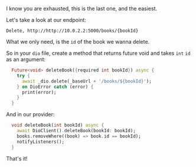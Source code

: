 I know you are exhausted, this is the last one, and the easiest.

Let's take a look at our endpoint:

```
Delete, http://http://10.0.2.2:5000/books/{bookId}
```

What we only need, is the `id` of the book we wanna delete.

So in your `dio` file, create a method that returns future void and takes `int` `id` as an argument:

```dart
  Future<void> deleteBook({required int bookId}) async {
    try {
      await _dio.delete(_baseUrl + '/books/${bookId}');
    } on DioError catch (error) {
      print(error);
    }
  }
```

And in our provider:

```dart
  void deleteBook(int bookId) async {
    await DioClient().deleteBook(bookId: bookId);
    books.removeWhere((book) => book.id == bookId);
    notifyListeners();
  }
```

That's it!
